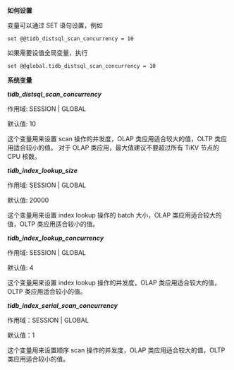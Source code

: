 

**如何设置**

变量可以通过 SET 语句设置，例如


`set @@tidb_distsql_scan_concurrency = 10`

如果需要设值全局变量，执行

`set @@global.tidb_distsql_scan_concurrency = 10`


**系统变量**

***tidb_distsql_scan_concurrency***

作用域: SESSION | GLOBAL

默认值: 10

这个变量用来设置 scan 操作的并发度，OLAP 类应用适合较大的值，OLTP 类应用适合较小的值。 对于 OLAP 类应用，最大值建议不要超过所有 TiKV 节点的 CPU 核数。



***tidb_index_lookup_size***

作用域: SESSION | GLOBAL

默认值: 20000

这个变量用来设置 index lookup 操作的 batch 大小，OLAP 类应用适合较大的值，OLTP 类应用适合较小的值。


***tidb_index_lookup_concurrency***

作用域: SESSION | GLOBAL

默认值: 4

这个变量用来设置 index lookup 操作的并发度，OLAP 类应用适合较大的值，OLTP 类应用适合较小的值。


***tidb_index_serial_scan_concurrency***

作用域：SESSION | GLOBAL

默认值：1

这个变量用来设置顺序 scan 操作的并发度，OLAP 类应用适合较大的值，OLTP 类应用适合较小的值。


